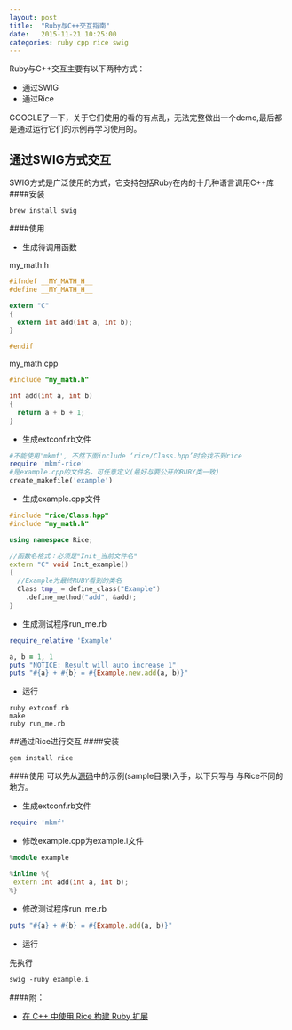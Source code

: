 ```yaml
---
layout: post
title:  "Ruby与C++交互指南"
date:   2015-11-21 10:25:00
categories: ruby cpp rice swig
---
```


Ruby与C++交互主要有以下两种方式：

* 通过SWIG
* 通过Rice

GOOGLE了一下，关于它们使用的看的有点乱，无法完整做出一个demo,最后都是通过运行它们的示例再学习使用的。

## 通过SWIG方式交互
SWIG方式是广泛使用的方式，它支持包括Ruby在内的十几种语言调用C++库
####安装
<pre><code>brew install swig
</code></pre>

####使用
* 生成待调用函数

my_math.h

```c
#ifndef __MY_MATH_H__
#define __MY_MATH_H__

extern "C"
{
  extern int add(int a, int b);
}

#endif
```

my_math.cpp

```c
#include "my_math.h"

int add(int a, int b)
{
  return a + b + 1;
}
```

* 生成extconf.rb文件

```ruby
#不能使用'mkmf', 不然下面include ‘rice/Class.hpp’时会找不到rice
require 'mkmf-rice'
#是example.cpp的文件名，可任意定义(最好与要公开的RUBY类一致)
create_makefile('example')
```

* 生成example.cpp文件

```cpp
#include "rice/Class.hpp"
#include "my_math.h"

using namespace Rice;

//函数名格式：必须是"Init_当前文件名"
extern "C" void Init_example()
{
  //Example为最终RUBY看到的类名
  Class tmp_ = define_class("Example")
    .define_method("add", &add);
}
```

* 生成测试程序run_me.rb

```ruby
require_relative 'Example'

a, b = 1, 1
puts "NOTICE: Result will auto increase 1"
puts "#{a} + #{b} = #{Example.new.add(a, b)}"
```

* 运行

<pre><code>ruby extconf.rb
make
ruby run_me.rb
</code></pre>


##通过Rice进行交互
####安装
<pre><code>gem install rice
</code></pre>

####使用
可以先从[源码](https://github.com/jasonroelofs/rice)中的示例(sample目录)入手，以下只写与
与Rice不同的地方。

* 生成extconf.rb文件

```ruby
require 'mkmf'
```

* 修改example.cpp为example.i文件

```cpp
%module example

%inline %{
 extern int add(int a, int b);
%}
```

* 修改测试程序run_me.rb

```ruby
puts "#{a} + #{b} = #{Example.add(a, b)}"
```

* 运行

先执行

<pre><code>swig -ruby example.i
</code></pre>

####附：
* [在 C++ 中使用 Rice 构建 Ruby 扩展](http://www.ibm.com/developerworks/cn/opensource/os-extendruby/index.html#list1)
